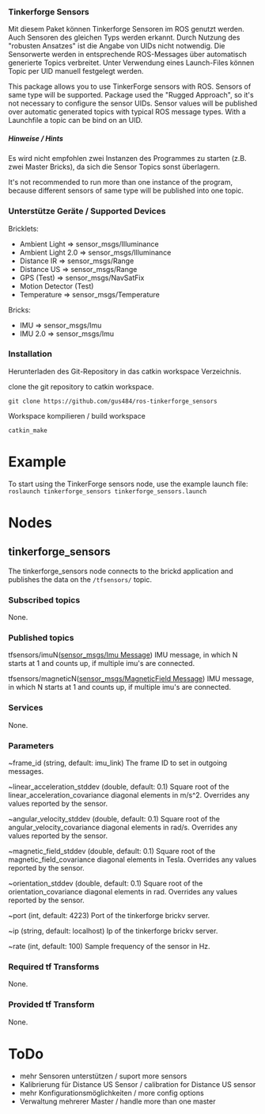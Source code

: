 ### Tinkerforge Sensors

Mit diesem Paket können Tinkerforge Sensoren im ROS genutzt werden. Auch Sensoren des gleichen Typs werden erkannt. Durch Nutzung des "robusten Ansatzes" ist die Angabe von UIDs nicht notwendig. Die Sensorwerte werden in entsprechende ROS-Messages über automatisch generierte Topics verbreitet. Unter Verwendung eines Launch-Files können Topic per UID manuell festgelegt werden.

This package allows you to use TinkerForge sensors with ROS. Sensors of same type will be supported. Package used the "Rugged Approach", so it's not necessary to configure the sensor UIDs. Sensor values will be published over automatic generated topics with typical ROS message types. With a Launchfile a topic can be bind on an UID.

##### Hinweise / Hints

Es wird nicht empfohlen zwei Instanzen des Programmes zu starten (z.B. zwei Master Bricks), da sich die Sensor Topics sonst überlagern.

It's not recommended to run more than one instance of the program, because different sensors of same type will be published into one topic.

### Unterstütze Geräte / Supported Devices

Bricklets:

* Ambient Light => sensor_msgs/Illuminance
* Ambient Light 2.0 => sensor_msgs/Illuminance
* Distance IR => sensor_msgs/Range
* Distance US => sensor_msgs/Range
* GPS (Test) => sensor_msgs/NavSatFix
* Motion Detector (Test)
* Temperature => sensor_msgs/Temperature

Bricks:

* IMU => sensor_msgs/Imu
* IMU 2.0 => sensor_msgs/Imu

### Installation

Herunterladen des Git-Repository in das catkin workspace Verzeichnis.

clone the git repository to catkin workspace.

`git clone https://github.com/gus484/ros-tinkerforge_sensors`

Workspace kompilieren / build workspace

`catkin_make`

# Example
To start using the TinkerForge sensors node, use the example launch file:
`roslaunch tinkerforge_sensors tinkerforge_sensors.launch`

# Nodes

## tinkerforge_sensors
The tinkerforge_sensors node connects to the brickd application and publishes the data on the `/tfsensors/` topic.

### Subscribed topics

None.

### Published topics

tfsensors/imuN([sensor_msgs/Imu Message](http://docs.ros.org/melodic/api/sensor_msgs/html/msg/Imu.html))
  IMU message, in which N starts at 1 and counts up, if multiple imu's are connected.

tfsensors/magneticN([sensor_msgs/MagneticField Message](http://docs.ros.org/melodic/api/sensor_msgs/html/msg/MagneticField.html))
  IMU message, in which N starts at 1 and counts up, if multiple imu's are connected.

### Services

None.

### Parameters

~frame_id (string, default: imu_link)
  The frame ID to set in outgoing messages.

~linear_acceleration_stddev (double, default: 0.1)
  Square root of the linear_acceleration_covariance diagonal elements in m/s^2. Overrides any values reported by the sensor.

~angular_velocity_stddev (double, default: 0.1)
  Square root of the angular_velocity_covariance diagonal elements in rad/s. Overrides any values reported by the sensor.

~magnetic_field_stddev (double, default: 0.1)
  Square root of the magnetic_field_covariance diagonal elements in Tesla. Overrides any values reported by the sensor.

~orientation_stddev (double, default: 0.1)
  Square root of the orientation_covariance diagonal elements in rad. Overrides any values reported by the sensor.

~port (int, default: 4223)
  Port of the tinkerforge brickv server.

~ip (string, default: localhost)
  Ip of the tinkerforge brickv server.

~rate (int, default: 100)
  Sample frequency of the sensor in Hz.

### Required tf Transforms

None.

### Provided tf Transform

None.


# ToDo

* mehr Sensoren unterstützen / suport more sensors
* Kalibrierung für Distance US Sensor / calibration for Distance US sensor
* mehr Konfigurationsmöglichkeiten / more config options
* Verwaltung mehrerer Master / handle more than one master
